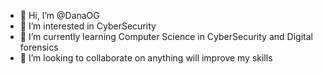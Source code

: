 - 👋 Hi, I’m @DanaOG
- 👀 I’m interested in CyberSecurity 
- 🌱 I’m currently learning Computer Science in  CyberSecurity and Digital forensics 
- 💞️ I’m looking to collaborate on anything will improve my skills 

<!---
DanaOG/DanaOG is a ✨ special ✨ repository because its `README.md` (this file) appears on your GitHub profile.
You can click the Preview link to take a look at your changes.
--->
